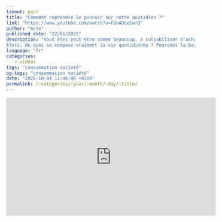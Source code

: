 ```yaml
---
layout: post
title: "Comment reprendre le pouvoir sur notre quotidien ?"
link: "https://www.youtube.com/watch?v=F8nADGeEwrQ"
author: "Arte"
published_date: "22/01/2025"
description: "Vous êtes peut-être comme beaucoup, à culpabiliser d'acheter des baskets made in China, des bananes du Costa Rica ou un smartphone assemblé dans les pire condition, mais sans vraiment savoir comment faire autrement. Que ce soit ce qu'on mange, le logement où on vit, où les habits qu'on porte, on réalise que les choses les plus basiques de notre vie nous échappent. En découvrant l'œuvre de Geneviève Pruvost, on peut enfin saisir les ressorts de cette impuissance. Cette sociologue et directrice de recherche à l'EHESS est aussi diplômée de permaculture. Dans son livre Quotidien Politique, elle a rassemblé des pensées méconnues pour comprendre comment notre vie quotidienne nous a échappé. Et à travers cette perspective, elle creuse aussi la façon dont on pourrait reprendre le pouvoir sur nos conditions de vie. 
Alors, de quoi se compose vraiment la vie quotidienne ? Pourquoi la base matérielle de notre existence nous échappe-t-elle ? Comment reprendre le pouvoir sur notre quotidien ?"
language: "fr"
categories: 
   - vidéos
tags: "consommation société"
og-tags: "consommation société"
date: "2025-10-04 11:46:00 +0200"
permalink: /:categories/:year/:month/:day/:title/
---
```


<iframe width="560" height="315" src="https://www.youtube.com/embed/F8nADGeEwrQ?si=MZvKEuHoPR307g1D" title="YouTube video player" frameborder="0" allow="accelerometer; autoplay; clipboard-write; encrypted-media; gyroscope; picture-in-picture; web-share" referrerpolicy="strict-origin-when-cross-origin" allowfullscreen></iframe>